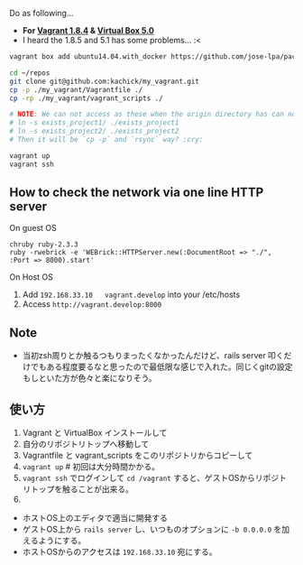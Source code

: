 Do as following...

* **For [Vagrant 1.8.4](https://releases.hashicorp.com/vagrant/1.8.4/) & [Virtual Box 5.0](https://www.virtualbox.org/wiki/Download_Old_Builds_5_0)**
* I heard the 1.8.5 and 5.1 has some problems... :<

```zsh
vagrant box add ubuntu14.04.with_docker https://github.com/jose-lpa/packer-ubuntu_14.04/releases/download/v2.0/ubuntu-14.04.box

cd ~/repos
git clone git@github.com:kachick/my_vagrant.git
cp -p ./my_vagrant/Vagrantfile ./
cp -rp ./my_vagrant/vagrant_scripts ./

# NOTE: We can not access as these when the origin directory has can not to be accessed from the guest OS
# ln -s exists_project1/ ./exists_project1
# ln -s exists_project2/ ./exists_project2
# Then it will be `cp -p` and `rsync` way? :cry:

vagrant up
vagrant ssh
```

How to check the network via one line HTTP server
---

On guest OS
```shell
chruby ruby-2.3.3
ruby -rwebrick -e 'WEBrick::HTTPServer.new(:DocumentRoot => "./", :Port => 8000).start'
```

On Host OS

1. Add `192.168.33.10   vagrant.develop` into your /etc/hosts
2. Access `http://vagrant.develop:8000`

Note
---

* 当初zsh周りとか触るつもりまったくなかったんだけど、rails server 叩くだけでもある程度要るなと思ったので最低限な感じで入れた。同じくgitの設定もしといた方が色々と楽になりそう。

使い方
---

1. Vagrant と VirtualBox インストールして
2. 自分のリポジトリトップへ移動して
3. Vagrantfile と vagrant_scripts をこのリポジトリからコピーして
4. `vagrant up` # 初回は大分時間かかる。
5. `vagrant ssh` でログインして `cd /vagrant` すると、ゲストOSからリポジトリトップを触ることが出来る。
6.
  * ホストOS上のエディタで適当に開発する
  * ゲストOS上から `rails server` し、いつものオプションに `-b 0.0.0.0` を加えるようにする。
  * ホストOSからのアクセスは `192.168.33.10` 宛にする。
